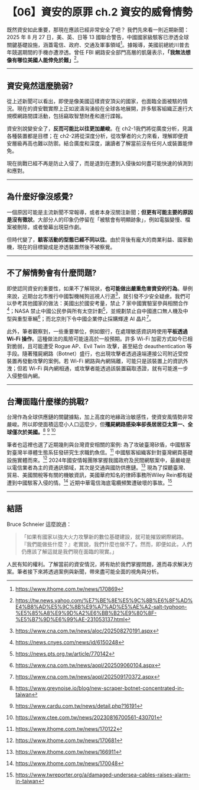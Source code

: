 # 【06】資安的原罪 ch.2 資安的威脅情勢

既然資安如此重要，那現在應該已經非常安全了吧？
我們先來看一則近期新聞：2025 年 8 月 27 日，美、英、日等 13 國聯合警告，中國國家級駭客已滲透全球關鍵基礎設施，涵蓋電信、政府、交通及軍事領域[^29]。據報導，美國前總統川普去年競選期間的手機亦遭滲透。曾任 FBI 網路安全部門高層的凱薩表示，**「我無法想像有哪位美國人能倖免於難」**[^1]。

---

## 資安竟然這麼脆弱?

從上述新聞可以看出，即使是像美國這樣資安頂尖的國家，也面臨全面被駭的情況。現在的資安戰實際上正如波濤洶湧般在全球各地展開，許多駭客組織正進行大規模網路間諜活動，包括竊取智慧財產和進行諜報。

資安別說變安全了，**反而可能比以往更加嚴峻**。在 ch2-1我們將從廣度分析，見識各種裝置都是目標；在 ch2-2將從深度分析，從攻擊者的火力來看，理解即便資安層級再高也難以防禦。結合廣度和深度，讓讀者了解當前沒有任何人或裝置能倖免。

現在挑戰已經不再是防止入侵了，而是退到在遭到入侵後如何盡可能快速的偵測到和應對。

---

## 為什麼好像沒感覺? 

一個原因可能是主流新聞不常報導，或者本身沒關注新聞；**但更有可能主要的原因是沒有徵狀**。大部分人的印象仍停留在「被駭會有明顯跡象」，例如電腦變慢、檔案被刪除，或者螢幕出現惡作劇。

但時代變了，**駭客活動的型態已經不同以往**。由於背後有龐大的商業利益、國家動機，現在的目標變成是滲透裝置然後不被察覺。


---

## 不了解情勢會有什麼問題?

即使認同資安的重要性，如果不了解現狀，**也可能做出嚴重危害資安的行為**。舉例來說，近期台北市推行中國製機械狗巡視人行道[^10]，就引發不少安全疑慮。我們可以參考其他國家的做法：美國出於國安考量，禁止 7 家中國實驗室參與相關合作[^4]；NASA 禁止中國公民參與所有太空計劃[^5]，並規劃禁止自中國進口無人機及中型與重型車輛[^3]；而北京則下令中國企業停止採購輝達 AI 晶片[^11]。

此外，筆者觀察到，一些重要單位，例如銀行，在處理敏感資訊時使用**平板透過 Wi-Fi 操作**。這種做法的風險可能遠高於一般預期。許多 Wi-Fi 加密方式如今已相對脆弱，且可能遭受 Rogue AP、Evil Twin 攻擊，甚至結合 deauthentication 等手段。隨著殭屍網路（Botnet）盛行，也出現攻擊者透過遠端連接公司附近受控裝置再發動攻擊的案例。若 Wi-Fi 網路與內網隔離，可能只是該裝置上的資訊外洩；但若 Wi-Fi 與內網相通，或攻擊者能透過該裝置竊取憑證，就有可能進一步入侵整個內網。

---

## 台灣面臨什麼樣的挑戰?

台灣作為全球供應鏈的關鍵據點，加上高度的地緣政治敏感性，使資安風情勢非常嚴峻。所以即使面積這麼小人口這麼少，但**殭屍網路感染率卻長居居亞太第一、全球僅次於美國。**[^7] [^8] [^9]

筆者也這裡也選了近期幾則與台灣資安相關的案例: 為了攻破臺灣矽盾，中國駭客對臺灣半導體生態系狂發研究生求職釣魚信。[^27] 中國駭客組織客針對臺灣網頁基礎設施實體而來。[^17] 2024年國安情報團隊掌握我國政府及民間網駭案中，最嚴峻是以電信業者為主的資通訊領域，其次是交通與國防供應鏈。[^21] 現為了探聽臺灣、貿易、美國關稅等有關的機敏資訊，美國華府知名的律師事務所Wiley Rein都有疑遭到中國駭客入侵的情。[^26] 近期中華電信海底電纜頻繁遭破壞的事故。[^30]

---

## 結語

Bruce Schneier 這麼說過：

> 「如果有國家以強大火力攻擊新的數位基礎建設，就可能摧毀網際網路。『我們能做些什麼？』老實說，我們什麼也做不了。然而，即便如此，人們仍應該了解這就是我們現在面臨的現實。」

人民有知的權利。了解當前的資安情況，將有助於我們掌握問題，進而尋求解決方案。筆者接下來將透過案例與新聞，帶來盡可能全面的視角與分析。


[^0]: none
[^1]: https://tw.news.yahoo.com/%E7%BE%8E%E5%9C%8B%E6%8F%AD%E4%B8%AD%E5%9C%8B%E9%A7%AD%E5%AE%A2-salt-typhoon-%E5%85%A8%E9%9D%A2%E6%BB%B2%E9%80%8F-%E5%B7%9D%E6%99%AE-231053137.html
[^2]: https://tw.stock.yahoo.com/news/%E4%B8%AD%E5%9C%8B%E5%AE%98%E6%96%B9%E5%82%B3%E5%8B%B8%E9%80%80%E4%BC%81%E6%A5%AD%E6%8E%A1%E7%94%A8%E8%BC%9D%E9%81%94h20%E6%99%B6%E7%89%87-%E5%B0%A4%E5%85%B6%E6%98%AF%E6%94%BF%E5%BA%9C%E5%9C%8B%E5%AE%89%E7%9B%B8%E9%97%9C%E9%A0%98%E5%9F%9F-053757200.html
[^3]: https://www.cna.com.tw/news/aopl/202509060104.aspx
[^4]: https://news.cnyes.com/news/id/6150248
[^5]: https://news.pts.org.tw/article/770142
[^6]: https://tw.news.yahoo.com/%E7%B4%90%E6%99%82%E6%8F%AD%E9%9C%B22019%E5%B7%9D%E9%87%91%E6%9C%83%E5%89%8D-%E7%BE%8E%E6%B5%B7%E8%B1%B9%E9%83%A8%E9%9A%8A%E7%99%BB%E9%99%B8%E5%8C%97%E9%9F%93%E5%A4%B1%E6%95%97%E6%AE%BA%E6%BC%81%E6%B0%91-054700521.html
[^7]: https://www.greynoise.io/blog/new-scraper-botnet-concentrated-in-taiwan
[^8]: https://www.cardu.com.tw/news/detail.php?16191
[^9]: https://www.ctee.com.tw/news/20230816700561-430701
[^10]: https://www.cna.com.tw/news/aloc/202508270191.aspx
[^11]: https://www.cna.com.tw/news/aopl/202509170372.aspx
[^12]: https://www.ithome.com.tw/news/170231
[^13]: https://www.ithome.com.tw/news/170241
[^14]: https://www.ithome.com.tw/news/170248
[^15]: https://www.ithome.com.tw/news/170407
[^16]: https://www.ithome.com.tw/news/170407
[^17]: https://www.ithome.com.tw/news/170681
[^18]: https://www.epochtimes.com/b5/25/5/26/n14518253.htm
[^19]: https://www.ithome.com.tw/news/169419
[^20]: https://www.ithome.com.tw/news/170692
[^21]: https://www.ithome.com.tw/news/166911
[^22]: https://www.ithome.com.tw/news/170299
[^23]: https://www.ithome.com.tw/news/170318
[^24]: https://www.ithome.com.tw/news/169697
[^25]: https://www.ithome.com.tw/news/169688
[^26]: https://www.ithome.com.tw/news/170048
[^27]: https://www.ithome.com.tw/news/170122
[^28]: https://www.ithome.com.tw/news/170747
[^29]: https://www.ithome.com.tw/news/170869
[^30]: https://www.twreporter.org/a/damaged-undersea-cables-raises-alarm-in-taiwan